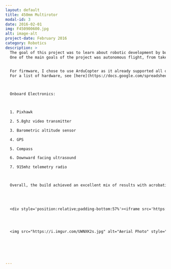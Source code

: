 ```yaml
---
layout: default
title: 450mm Multirotor
modal-id: 3
date: 2016-02-01
img: F450900600.jpg
alt: image-alt
project-date: February 2016
category: Robotics
description: >
  The goal of this project was to learn about robotic development by building my own multirotor.
  One of the main goals of the project was autonomous flight, from takeoff to landing. 
  

  For firmware, I chose to use ArduCopter as it already supported all of these features. 
  For a list of hardware, see [here](https://docs.google.com/spreadsheets/d/1mEt1_eJSIiduIqlckn3DclfPrjCSxVvRpn57FSve-7M/edit?usp=sharing).



  Onboard Electronics:



  1. Pixhawk

  2. 5.8ghz video transmitter

  3. Barometric altitude sensor

  4. GPS

  5. Compass

  6. Downward facing ultrasound

  7. 915mhz telemetry radio



  Overall, the build achieved an excellent mix of results with acrobatic abilities, autonomous flight, stability in high winds, and portability. 
  
  
  
  
  <div style='position:relative;padding-bottom:57%'><iframe src='https://gfycat.com/ifr/ComposedGlumBighornedsheep' frameborder='0' scrolling='no' width='100%' height='100%' style='position:absolute;top:0;left:0;' allowfullscreen></iframe></div>



  
  <img src="https://i.imgur.com/UWNXK2s.jpg" alt="Aerial Photo" style="width: 80%;"/>





  
---
```

